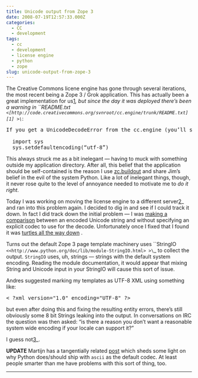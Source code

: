 ```yaml
---
title: Unicode output from Zope 3
date: 2008-07-19T12:57:33.000Z
categories:
  - CC
  - development
tags:
  - cc
  - development
  - license engine
  - python
  - zope
slug: unicode-output-from-zope-3
---
```

The Creative Commons licene engine has gone through several iterations, the most recent being a Zope 3 / Grok application. This has actually been a great implementation for us[1]_, but since the day it was deployed there’s been a warning in ``README.txt` <[http://code.creativecommons.org/svnroot/cc.engine/trunk/README.txt][1] >\`_:

<pre class="literal-block">If you get a UnicodeDecodeError from the cc.engine (you’ll see this if it’srunning in the foreground) when you try to access the http://host:9080/license/then it’s likely that the install of python you are using is set to use ASCIIas it’s default output.  You can change this to UTF-8 by creating the file/usr/lib/python&lt;version&gt;/sitecustomize.py and adding these lines:

  import sys
  sys.setdefaultencoding(“utf-8”)
</pre>

This always struck me as a bit inelegant — having to muck with something outside my application directory. After all, this belief that the application should be self-contained is the reason I use [zc.buildout][2]  and share Jim’s belief in the evil of the system Python. Like a lot of inelegant things, though, it never rose quite to the level of annoyance needed to motivate me to _do it right_.

Today I was working on moving the license engine to a different server[2]_ and ran into this problem again. I decided to dig in and see if I could track it down. In fact I did track down the initial problem — I was [making a comparison][3]  between an encoded Unicode string and without specifying an explicit codec to use for the decode. Unfortunately once I fixed that I found it was [turtles all the way down][4] .

Turns out the default Zope 3 page template machinery uses ``StringIO` <<http://www.python.org/doc/lib/module-StringIO.html> >\`_ to collect the output. `StringIO` uses, uh, strings — strings with the default system encoding. Reading the module documentation, it would appear that mixing String and Unicode input in your StringIO will cause this sort of issue.

Andres suggested marking my templates as UTF-8 XML using something like:

<pre class="literal-block">&lt; ?xml version="1.0" encoding="UTF-8" ?&gt;
</pre>

but even after doing this and fixing the resulting entity errors, there’s still obviously some 8 bit Strings leaking into the output. In conversations on IRC the question was then asked: “is there a reason you don’t want a reasonable system wide encoding if your locale can support it?”

I guess not[3]_.

**UPDATE** Martijn has a tangentially related [post][5]  which sheds some light on why Python does/should ship with `ascii` as the default codec. At least people smarter than me have problems with this sort of thing, too.

---



 [1]: http://code.creativecommons.org/svnroot/cc.engine/trunk/README.txt
 [2]: http://pypi.python.org/zc.buildout
 [3]: http://code.creativecommons.org/viewsvn?view=rev&revision=10535
 [4]: http://en.wikipedia.org/wiki/Turtles_all_the_way_down
 [5]: http://faassen.n--tree.net/blog/view/weblog/2005/08/02/0
